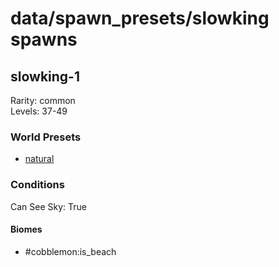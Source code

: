 # data/spawn_presets/slowking spawns  
  
## slowking-1  
Rarity: common  
Levels: 37-49  
  
### World Presets  
* [natural](data/spawn_data/natural.md)  
  
### Conditions  
Can See Sky: True  
  
#### Biomes  
  * #cobblemon:is_beach
  
